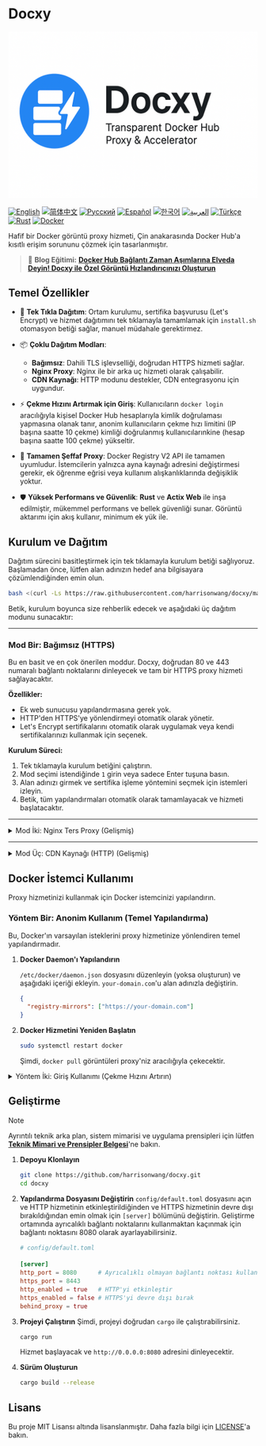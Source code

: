 # Docxy

![og-image](og-image.png)

[![English](https://img.shields.io/badge/English-Click-orange)](README_EN.md)
[![简体中文](https://img.shields.io/badge/简体中文-点击查看-blue)](README.md)
[![Русский](https://img.shields.io/badge/Русский-Нажмите-orange)](README_RU.md)
[![Español](https://img.shields.io/badge/Español-Clic-blue)](README_ES.md)
[![한국어](https://img.shields.io/badge/한국어-클릭-orange)](README_KR.md)
[![العربية](https://img.shields.io/badge/العربية-انقر-blue)](README_AR.md)
[![Türkçe](https://img.shields.io/badge/Türkçe-Tıkla-orange)](README_TR.md)
[![Rust](https://img.shields.io/badge/rust-1.75%2B-blue.svg)](https://www.rust-lang.org)
[![Docker](https://img.shields.io/badge/docker-28%2B-orange.svg)](https://www.docker.com)

Hafif bir Docker görüntü proxy hizmeti, Çin anakarasında Docker Hub'a kısıtlı erişim sorununu çözmek için tasarlanmıştır.

> 📢 **Blog Eğitimi:** [**Docker Hub Bağlantı Zaman Aşımlarına Elveda Deyin! Docxy ile Özel Görüntü Hızlandırıcınızı Oluşturun**](https://voxsay.com/posts/docxy-docker-proxy-tutorial-for-china/)

## Temel Özellikler

*   🚀 **Tek Tıkla Dağıtım**: Ortam kurulumu, sertifika başvurusu (Let's Encrypt) ve hizmet dağıtımını tek tıklamayla tamamlamak için `install.sh` otomasyon betiği sağlar, manuel müdahale gerektirmez.

*   📦 **Çoklu Dağıtım Modları**:
    *   **Bağımsız**: Dahili TLS işlevselliği, doğrudan HTTPS hizmeti sağlar.
    *   **Nginx Proxy**: Nginx ile bir arka uç hizmeti olarak çalışabilir.
    *   **CDN Kaynağı**: HTTP modunu destekler, CDN entegrasyonu için uygundur.

*   ⚡ **Çekme Hızını Artırmak için Giriş**: Kullanıcıların `docker login` aracılığıyla kişisel Docker Hub hesaplarıyla kimlik doğrulaması yapmasına olanak tanır, anonim kullanıcıların çekme hızı limitini (IP başına saatte 10 çekme) kimliği doğrulanmış kullanıcılarınkine (hesap başına saatte 100 çekme) yükseltir.

*   💎 **Tamamen Şeffaf Proxy**: Docker Registry V2 API ile tamamen uyumludur. İstemcilerin yalnızca ayna kaynağı adresini değiştirmesi gerekir, ek öğrenme eğrisi veya kullanım alışkanlıklarında değişiklik yoktur.

*   🛡️ **Yüksek Performans ve Güvenlik**: **Rust** ve **Actix Web** ile inşa edilmiştir, mükemmel performans ve bellek güvenliği sunar. Görüntü aktarımı için akış kullanır, minimum ek yük ile.

## Kurulum ve Dağıtım

Dağıtım sürecini basitleştirmek için tek tıklamayla kurulum betiği sağlıyoruz. Başlamadan önce, lütfen alan adınızın hedef ana bilgisayara çözümlendiğinden emin olun.

```bash
bash <(curl -Ls https://raw.githubusercontent.com/harrisonwang/docxy/main/install.sh)
```

Betik, kurulum boyunca size rehberlik edecek ve aşağıdaki üç dağıtım modunu sunacaktır:

---

### Mod Bir: Bağımsız (HTTPS)

Bu en basit ve en çok önerilen moddur. Docxy, doğrudan 80 ve 443 numaralı bağlantı noktalarını dinleyecek ve tam bir HTTPS proxy hizmeti sağlayacaktır.

**Özellikler:**
- Ek web sunucusu yapılandırmasına gerek yok.
- HTTP'den HTTPS'ye yönlendirmeyi otomatik olarak yönetir.
- Let's Encrypt sertifikalarını otomatik olarak uygulamak veya kendi sertifikalarınızı kullanmak için seçenek.

**Kurulum Süreci:**
1.  Tek tıklamayla kurulum betiğini çalıştırın.
2.  Mod seçimi istendiğinde `1` girin veya sadece Enter tuşuna basın.
3.  Alan adınızı girmek ve sertifika işleme yöntemini seçmek için istemleri izleyin.
4.  Betik, tüm yapılandırmaları otomatik olarak tamamlayacak ve hizmeti başlatacaktır.

---

<details>
<summary>Mod İki: Nginx Ters Proxy (Gelişmiş)</summary>

### Mod İki: Nginx Ters Proxy

Bu mod, zaten Nginx'iniz varsa ve web hizmetlerini merkezi olarak yönetmek istiyorsanız uygundur.

**Özellikler:**
- Nginx, HTTPS şifrelemesini ve sertifika yönetimini ele alır, Docxy ise düz bir HTTP arka ucu olarak çalışır.
- Docxy, belirtilen bir bağlantı noktasında (örneğin, 9000) bir arka uç HTTP hizmeti olarak çalışır.
- Diğer hizmetlerle entegrasyon için uygundur.

**Kurulum Süreci:**
1.  Tek tıklamayla kurulum betiğini çalıştırın.
2.  Mod seçimi istendiğinde `2` girin.
3.  Alan adınızı, Docxy arka uç dinleme bağlantı noktasını ve sertifika bilgilerini girmek için istemleri izleyin.
4.  Betik, sizin için otomatik olarak örnek bir Nginx yapılandırma dosyası oluşturacaktır. Bunu Nginx yapılandırmanıza manuel olarak eklemeniz ve Nginx hizmetini yeniden yüklemeniz gerekecektir.

</details>

---

<details>
<summary>Mod Üç: CDN Kaynağı (HTTP) (Gelişmiş)</summary>

### Mod Üç: CDN Kaynağı (HTTP)

Bu mod, daha iyi küresel hızlandırma elde etmek için Docxy'yi bir CDN için kaynak olarak kullanmak istiyorsanız uygundur.

**Özellikler:**
- Docxy yalnızca HTTP bağlantı noktalarını dinler.
- CDN sağlayıcısı HTTPS isteklerini ve sertifikalarını yönetir.
- Docxy, istemci IP'sini ve protokolünü doğru bir şekilde tanımlamak için `X-Forwarded-*` başlıklarına güvenir ve bunları işler.

**Kurulum Süreci:**
1.  Tek tıklamayla kurulum betiğini çalıştırın.
2.  Mod seçimi istendiğinde `3` girin.
3.  Docxy'nin dinlemesi gereken HTTP bağlantı noktasını girmek için istemleri izleyin.
4.  CDN hizmetinizi, kaynağını Docxy hizmet adresine ve bağlantı noktasına işaret edecek şekilde yapılandırın.

</details>


## Docker İstemci Kullanımı

Proxy hizmetinizi kullanmak için Docker istemcinizi yapılandırın.

### Yöntem Bir: Anonim Kullanım (Temel Yapılandırma)

Bu, Docker'ın varsayılan isteklerini proxy hizmetinize yönlendiren temel yapılandırmadır.

1.  **Docker Daemon'ı Yapılandırın**

    `/etc/docker/daemon.json` dosyasını düzenleyin (yoksa oluşturun) ve aşağıdaki içeriği ekleyin. `your-domain.com`'u alan adınızla değiştirin.

    ```json
    {
      "registry-mirrors": ["https://your-domain.com"]
    }
    ```

2.  **Docker Hizmetini Yeniden Başlatın**

    ```bash
    sudo systemctl restart docker
    ```
    Şimdi, `docker pull` görüntüleri proxy'niz aracılığıyla çekecektir.

<details>
<summary>Yöntem İki: Giriş Kullanımı (Çekme Hızını Artırın)</summary>

Bu yöntem, anonim kullanıma ek olarak Docker Hub hesabınızla oturum açarak daha yüksek bir görüntü çekme hızı elde etmenizi sağlar.

1.  **Temel Yapılandırmayı Tamamlayın**

    Lütfen **Yöntem Bir**'deki tüm adımları tamamladığınızdan emin olun.

2.  **Proxy Hizmetine Giriş Yapın**

    `docker login` komutunu kullanın ve Docker Hub kullanıcı adınızı ve şifrenizi girin.

    ```bash
    docker login your-domain.com
    ```

3.  **Kimlik Doğrulama Bilgilerini Senkronize Edin**

    Başarılı bir şekilde giriş yaptıktan sonra, `~/.docker/config.json` dosyasını manuel olarak düzenlemeniz gerekir. `your-domain.com` için oluşturulan `auth` bilgilerini kopyalayın ve `https://index.docker.io/v1/` için yapıştırın.

    Değişiklikten önce:
    ```json
    {
        "auths": {
            "your-domain.com": {
                "auth": "aBcDeFgHiJkLmNoPqRsTuVwXyZ..."
            }
        }
    }
    ```

    Değişiklikten sonra:
    ```json
    {
        "auths": {
            "your-domain.com": {
                "auth": "aBcDeFgHiJkLmNoPqRsTuVwXyZ..."
            },
            "https://index.docker.io/v1/": {
                "auth": "aBcDeFgHiJkLmNoPqRsTuVwXyZ..."
            }
        }
    }
    ```
    Dosyayı kaydettikten sonra, `docker pull` istekleriniz kimliği doğrulanmış bir kullanıcı olarak gönderilecek ve böylece daha yüksek hız limitlerinden yararlanacaksınız.

</details>

## Geliştirme

> [!NOTE]
> Ayrıntılı teknik arka plan, sistem mimarisi ve uygulama prensipleri için lütfen [**Teknik Mimari ve Prensipler Belgesi**](docs/ARCHITECTURE.md)'ne bakın.

1.  **Depoyu Klonlayın**
    ```bash
    git clone https://github.com/harrisonwang/docxy.git
    cd docxy
    ```

2.  **Yapılandırma Dosyasını Değiştirin**
    `config/default.toml` dosyasını açın ve HTTP hizmetinin etkinleştirildiğinden ve HTTPS hizmetinin devre dışı bırakıldığından emin olmak için `[server]` bölümünü değiştirin. Geliştirme ortamında ayrıcalıklı bağlantı noktalarını kullanmaktan kaçınmak için bağlantı noktasını 8080 olarak ayarlayabilirsiniz.

    ```toml
    # config/default.toml

    [server]
    http_port = 8080      # Ayrıcalıklı olmayan bağlantı noktası kullanın
    https_port = 8443
    http_enabled = true   # HTTP'yi etkinleştir
    https_enabled = false # HTTPS'yi devre dışı bırak
    behind_proxy = true
    ```

3.  **Projeyi Çalıştırın**
    Şimdi, projeyi doğrudan `cargo` ile çalıştırabilirsiniz.
    ```bash
    cargo run
    ```
    Hizmet başlayacak ve `http://0.0.0.0:8080` adresini dinleyecektir.

4.  **Sürüm Oluşturun**
    ```bash
    cargo build --release
    ```

## Lisans

Bu proje MIT Lisansı altında lisanslanmıştır. Daha fazla bilgi için [LICENSE](LICENSE)'a bakın.